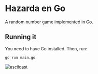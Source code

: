 # Hazarda en Go

A random number game implemented in Go.

## Running it

You need to have Go installed. Then, run:

```sh
go run main.go
```

[![asciicast](https://asciinema.org/a/540934.svg)](https://asciinema.org/a/540934)
